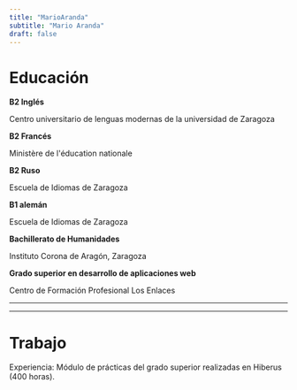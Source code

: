 ```yaml
---
title: "MarioAranda"
subtitle: "Mario Aranda"
draft: false
---
```


# Educación

**B2 Inglés**

Centro universitario de lenguas modernas de la universidad de Zaragoza

**B2 Francés**

Ministère de l'éducation nationale

**B2 Ruso**

Escuela de Idiomas de Zaragoza

**B1 alemán**

Escuela de Idiomas de Zaragoza

**Bachillerato de Humanidades**

Instituto Corona de Aragón, Zaragoza

**Grado superior en desarrollo de aplicaciones web**

Centro de Formación Profesional Los Enlaces

---
---

# Trabajo

Experiencia: Módulo de prácticas del grado superior realizadas en Hiberus (400 horas).








